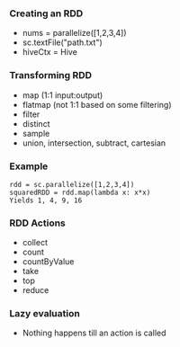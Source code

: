 ### Creating an RDD
- nums = parallelize([1,2,3,4])
- sc.textFile("path.txt")
- hiveCtx = Hive

### Transforming RDD
- map (1:1 input:output)
- flatmap (not 1:1 based on some filtering)
- filter
- distinct
- sample
- union, intersection, subtract, cartesian

### Example
```
rdd = sc.parallelize([1,2,3,4])
squaredRDD = rdd.map(lambda x: x*x)
Yields 1, 4, 9, 16
```

### RDD Actions
- collect
- count
- countByValue
- take
- top
- reduce

### Lazy evaluation
- Nothing happens till an action is called
